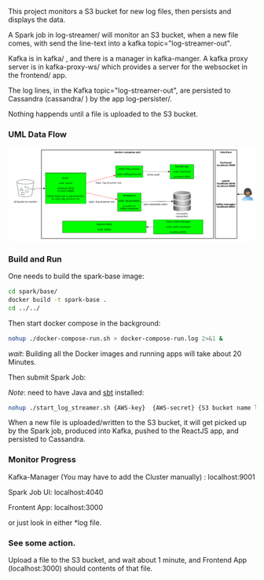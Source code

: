 This project monitors a S3 bucket for new log files, then persists and displays the data.

A Spark job in log-streamer/ will monitor an S3 bucket, when a new file comes, with send the line-text into a kafka topic="log-streamer-out".  

Kafka is in kafka/ , and there is a manager in kafka-manger.  A kafka proxy server is in kafka-proxy-ws/ which provides a server for the websocket in the frontend/ app.  

The log lines, in the Kafka topic="log-streamer-out", are persisted to Cassandra (cassandra/ ) by the app log-persister/.

Nothing happends until a file is uploaded to the S3 bucket.  

### UML Data Flow
![alt text](https://github.com/jpizagno/s3-spark-kafka-cassandra-react/blob/master/UML/uml.png?raw=true)


### Build and Run
One needs to build the spark-base image:

```bash
cd spark/base/
docker build -t spark-base .
cd ../../
```

Then start docker compose in the background:
```bash
nohup ./docker-compose-run.sh > docker-compose-run.log 2>&1 &
```
*wait*:  Building all the Docker images and running apps will take about 20 Minutes.  

Then submit Spark Job:

*Note*:  need to have Java and [sbt](https://www.scala-sbt.org/1.x/docs/Installing-sbt-on-Linux.html) installed:  
```bash
nohup ./start_log_streamer.sh {AWS-key}  {AWS-secret} {S3 bucket name like: s3a://huginns-news-logs/} > start_log_streamer.log 2>&1 &
```

When a new file is uploaded/written to the S3 bucket, it will get picked up by the Spark job, produced into Kafka, pushed to the ReactJS app, and persisted to Cassandra.

### Monitor Progress

Kafka-Manager  (You may have to add the Cluster manually) :
localhost:9001

Spark Job UI:
localhost:4040

Frontent App:
localhost:3000

or just look in either *log file.   

### See some action.
Upload a file to the S3 bucket, and wait about 1 minute, and Frontend App (localhost:3000) should contents of that file.